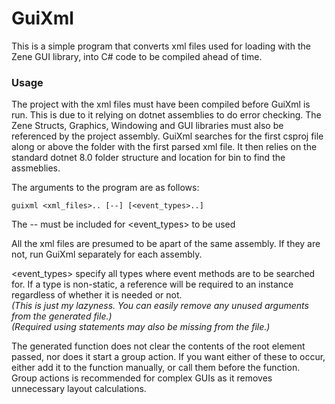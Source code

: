 # GuiXml

This is a simple program that converts xml files used for loading with the Zene GUI library, into C# code to be compiled ahead of time.

### Usage
The project with the xml files must have been compiled before GuiXml is run.
This is due to it relying on dotnet assemblies to do error checking.
The Zene Structs, Graphics, Windowing and GUI libraries must also be referenced by the project assembly.
GuiXml searches for the first csproj file along or above the folder with the first parsed xml file.
It then relies on the standard dotnet 8.0 folder structure and location for bin to find the assmeblies.

The arguments to the program are as follows:
```
guixml <xml_files>.. [--] [<event_types>..]
```
The \-\- must be included for \<event_types\> to be used

All the xml files are presumed to be apart of the same assembly.
If they are not, run GuiXml separately for each assembly.

\<event_types\> specify all types where event methods are to be searched for.
If a type is non-static, a reference will be required to an instance regardless of whether it is needed or not.  
*(This is just my lazyness. You can easily remove any unused arguments from the generated file.)*  
*(Required using statements may also be missing from the file.)*

The generated function does not clear the contents of the root element passed, nor does it start a group action.
If you want either of these to occur, either add it to the function manually, or call them before the function.  
Group actions is recommended for complex GUIs as it removes unnecessary layout calculations.